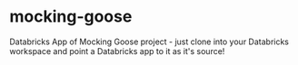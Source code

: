 # mocking-goose
Databricks App of Mocking Goose project - just clone into your Databricks workspace and point a Databricks app to it as it's source!
